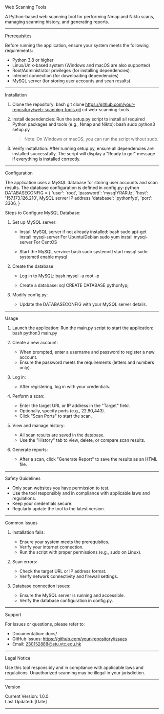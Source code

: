  Web Scanning Tools

A Python-based web scanning tool for performing Nmap and Nikto scans, managing scanning history, and generating reports.

---

 Prerequisites

Before running the application, ensure your system meets the following requirements:
- Python 3.8 or higher
- Linux/Unix-based system (Windows and macOS are also supported)
- Root/Administrator privileges (for installing dependencies)
- Internet connection (for downloading dependencies)
- MySQL server (for storing user accounts and scan results)

---

 Installation

1. Clone the repository:
   bash
   git clone https://github.com/your-repository/web-scanning-tools.git
   cd web-scanning-tools
   

2. Install dependencies:
   Run the setup.py script to install all required Python packages and tools (e.g., Nmap and Nikto):
   bash
   sudo python3 setup.py
   

   > Note: On Windows or macOS, you can run the script without sudo.

3. Verify installation:
   After running setup.py, ensure all dependencies are installed successfully. The script will display a "Ready to go!" message if everything is installed correctly.

---

 Configuration

The application uses a MySQL database for storing user accounts and scan results. The database configuration is defined in config.py:
python
DATABASECONFIG = {
    'user': 'root',
    'password': 'mysqlYRARJz',
    'host': '157.173.126.210',   MySQL server IP address
    'database': 'pythonfyp',
    'port': 3306,
}


 Steps to Configure MySQL Database:
1. Set up MySQL server:
   - Install MySQL server if not already installed:
     bash
     sudo apt-get install mysql-server   For Ubuntu/Debian
     sudo yum install mysql-server       For CentOS
     
   - Start the MySQL service:
     bash
     sudo systemctl start mysql
     sudo systemctl enable mysql
     

2. Create the database:
   - Log in to MySQL:
     bash
     mysql -u root -p
     
   - Create a database:
     sql
     CREATE DATABASE pythonfyp;
     

3. Modify config.py:
   - Update the DATABASECONFIG with your MySQL server details.

---

 Usage

1. Launch the application:
   Run the main.py script to start the application:
   bash
   python3 main.py
   

2. Create a new account:
   - When prompted, enter a username and password to register a new account.
   - Ensure the password meets the requirements (letters and numbers only).

3. Log in:
   - After registering, log in with your credentials.

4. Perform a scan:
   - Enter the target URL or IP address in the "Target" field.
   - Optionally, specify ports (e.g., 22,80,443).
   - Click "Scan Ports" to start the scan.

5. View and manage history:
   - All scan results are saved in the database.
   - Use the "History" tab to view, delete, or compare scan results.

6. Generate reports:
   - After a scan, click "Generate Report" to save the results as an HTML file.

---

 Safety Guidelines

- Only scan websites you have permission to test.
- Use the tool responsibly and in compliance with applicable laws and regulations.
- Keep your credentials secure.
- Regularly update the tool to the latest version.

---

 Common Issues

1. Installation fails:
   - Ensure your system meets the prerequisites.
   - Verify your internet connection.
   - Run the script with proper permissions (e.g., sudo on Linux).

2. Scan errors:
   - Check the target URL or IP address format.
   - Verify network connectivity and firewall settings.

3. Database connection issues:
   - Ensure the MySQL server is running and accessible.
   - Verify the database configuration in config.py.

---

 Support

For issues or questions, please refer to:
- Documentation: docs/
- GitHub Issues: https://github.com/your-repository/issues
- Email: 230152888@stu.vtc.edu.hk

---

 Legal Notice

Use this tool responsibly and in compliance with applicable laws and regulations. Unauthorized scanning may be illegal in your jurisdiction.

---

 Version

Current Version: 1.0.0  
Last Updated: [Date]


---

